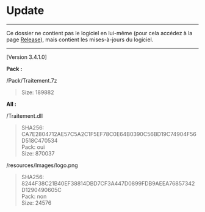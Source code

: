 # Update

---

Ce dossier ne contient pas le logiciel en lui-même (pour cela accédez à la page [Release](https://github.com/GroupManage/GroupManage/releases)), mais contient les mises-à-jours du logiciel.

---

[Version 3.4.1.0]

**Pack :**

/Pack/Traitement.7z  
> Size: 189882

**All :**

/Traitement.dll  
> SHA256: CA7E2804712AE57C5A2C1F5EF78C0E64B0390C56BD19C74904F56D518C470534  
> Pack: oui  
> Size: 870037  

/resources/Images/logo.png  
> SHA256: 8244F38C21B40EF38814DBD7CF3A447D0899FDB9AEEA76857342D1290490605C  
> Pack: non  
> Size: 24576
